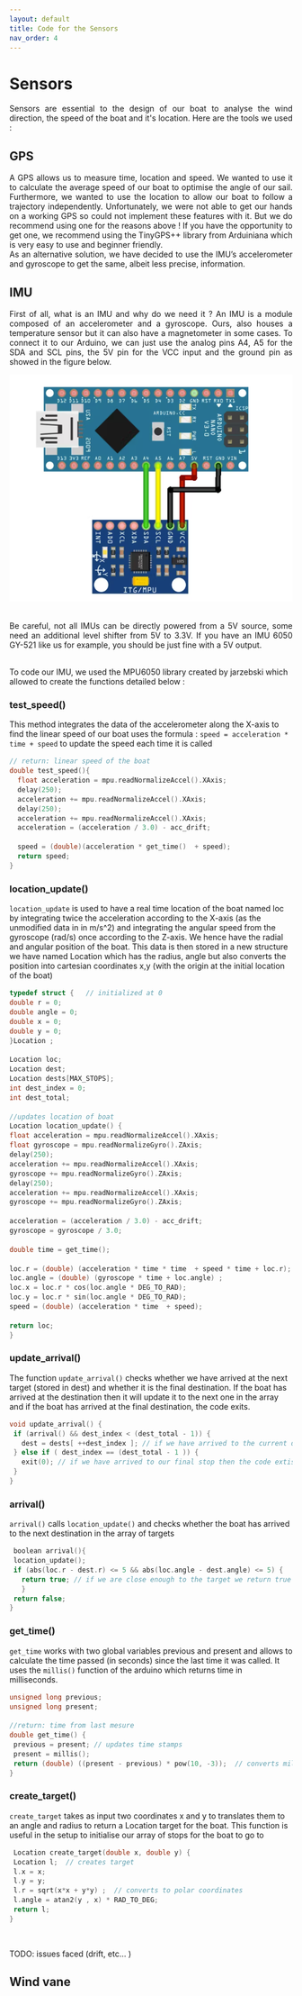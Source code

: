 ```yaml
---
layout: default
title: Code for the Sensors
nav_order: 4
---
```


# Sensors

<div style="text-align: justify"> Sensors are essential to the design of our boat to analyse the wind direction, the speed of the boat and it's location. Here are the tools we used : 
</div>

## GPS 
  
<div style="text-align: justify"> A GPS allows us to measure time, location and speed. We wanted to use it to calculate the average speed of our boat to optimise the angle of our sail. Furthermore, we wanted to use the location to allow our boat to follow a trajectory independently. Unfortunately, we were not able to get our hands on a working GPS so could not implement these features with it. But we do recommend using one for the reasons above ! If you have the opportunity to get one, we recommend using the TinyGPS++ library from Arduiniana which is very easy to use and beginner friendly. 
<br/>
As an alternative solution, we have decided to use the IMU’s accelerometer and gyroscope to get the same, albeit less precise, information. 
</div>

## IMU
  
 <div style="text-align: justify"> First of all, what is an IMU and why do we need it ? An IMU is a module composed of an accelerometer and a gyroscope. Ours, also houses a temperature sensor but it can also have a magnetometer in some cases. To connect it to our Arduino, we can just use the analog pins A4, A5 for the SDA and SCL pins, the 5V pin for the VCC input and the ground pin as showed in the figure below. 
 </div>
  
   ![](assets/IMU.png)
  
<br>
 <div style="text-align: justify"> Be careful, not all IMUs can be directly powered from a 5V source, some need an additional level shifter from 5V to 3.3V. If you have an IMU 6050 GY-521 like us for example, you should be just fine with a 5V output. </div>
  
 <br>
  
 To code our IMU, we used the MPU6050 library created by jarzebski which allowed to create the functions detailed below : 
    
 
  
### test_speed() 
  
  This method integrates the data of the accelerometer along the X-axis to find the linear speed of our boat uses the formula : `speed = acceleration * time + speed` to update the speed each time it is called
  
  ```c++
// return: linear speed of the boat
double test_speed(){                 
    float acceleration = mpu.readNormalizeAccel().XAxis;
    delay(250);
    acceleration += mpu.readNormalizeAccel().XAxis;
    delay(250);
    acceleration += mpu.readNormalizeAccel().XAxis;
    acceleration = (acceleration / 3.0) - acc_drift;
    
    speed = (double)(acceleration * get_time()  + speed);
    return speed;
}
```
  
  
  
### location_update()
  
  `location_update` is used to have a real time location of the boat named loc by integrating twice the acceleration according to the X-axis (as the unmodified data in in m/s^2) and integrating the angular speed from the gyroscope (rad/s) once according to the Z-axis. We hence have the radial and angular position of the boat. This data is then stored in a new structure we have named Location which has the radius, angle but also converts the position into cartesian coordinates x,y (with the origin at the initial location of the boat)
  
   ```c++
 typedef struct {   // initialized at 0
  double r = 0;
  double angle = 0;
  double x = 0;
  double y = 0;
}Location ;
  
Location loc;  
Location dest;
Location dests[MAX_STOPS];
int dest_index = 0; 
int dest_total; 
  
//updates location of boat
Location location_update() {
   float acceleration = mpu.readNormalizeAccel().XAxis;
   float gyroscope = mpu.readNormalizeGyro().ZAxis;
   delay(250);
   acceleration += mpu.readNormalizeAccel().XAxis;
   gyroscope += mpu.readNormalizeGyro().ZAxis;
   delay(250);
   acceleration += mpu.readNormalizeAccel().XAxis;
   gyroscope += mpu.readNormalizeGyro().ZAxis;
   
   acceleration = (acceleration / 3.0) - acc_drift;
   gyroscope = gyroscope / 3.0;
   
   double time = get_time();
   
   loc.r = (double) (acceleration * time * time  + speed * time + loc.r);
   loc.angle = (double) (gyroscope * time + loc.angle) ; 
   loc.x = loc.r * cos(loc.angle * DEG_TO_RAD);
   loc.y = loc.r * sin(loc.angle * DEG_TO_RAD);
   speed = (double) (acceleration * time  + speed);
   
   return loc;
}
```
  
  
### update_arrival()
  The function `update_arrival()` checks whether we have arrived at the next target (stored in dest) and whether it is the final destination. If the boat has arrived at the destination then it will update it to the next one in the array and if the boat has arrived at the final destination, the code exits.
  
 ```c++  
void update_arrival() {
  if (arrival() && dest_index < (dest_total - 1)) {
    dest = dests[ ++dest_index ]; // if we have arrived to the current destination then the destination is updated to the next location in the array
  } else if ( dest_index == (dest_total - 1 )) {
    exit(0); // if we have arrived to our final stop then the code extis
  }
}
```
  
  
### arrival()
  `arrival()` calls `location_update()` and checks whether the boat has arrived to the next destination in the array of targets
  
 ```c++
  boolean arrival(){
  location_update();  
  if (abs(loc.r - dest.r) <= 5 && abs(loc.angle - dest.angle) <= 5) {
    return true; // if we are close enough to the target we return true
    }
  return false;
}
```

  
### get_time()
  
  `get_time` works with two global variables previous and present and allows to calculate the time passed (in seconds) since the last time it was called. It uses the `millis()` function of the arduino which returns time in milliseconds. 
  
 ```c++  
unsigned long previous;
unsigned long present;
  
//return: time from last mesure
double get_time() {
  previous = present; // updates time stamps
  present = millis();
  return (double) ((present - previous) * pow(10, -3));  // converts milliseconds to seconds
}
```

  
### create_target()
  
  `create_target` takes as input two coordinates x and y to translates them to an angle and radius to return a Location target for the boat. This function is useful in the setup to initialise our array of stops for the boat to go to
  
 ```c++
  Location create_target(double x, double y) {
  Location l;  // creates target
  l.x = x;
  l.y = y;
  l.r = sqrt(x*x + y*y) ;  // converts to polar coordinates
  l.angle = atan2(y , x) * RAD_TO_DEG;  
  return l;
}
```
<br/>
  
  TODO: issues faced (drift, etc... )
  
## Wind vane
